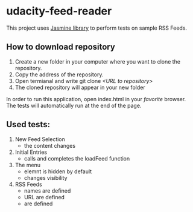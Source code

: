 # udacity-feed-reader
This project uses [Jasmine library](https://jasmine.github.io/tutorials/your_first_suite) to perform tests on sample RSS Feeds.

## How to download repository
1. Create a new folder in your computer where you want to clone the repository.
2. Copy the address of the repository.
3. Open termianal and write git clone *&lt;URL to repository&gt;*
4. The cloned repository will appear in your new folder

In order to run this application, open index.html in your *favorite* browser. The tests will automatically run at the end of the page.

## Used tests:
1. New Feed Selection
   - the content changes
2. Initial Entries
   - calls and completes the loadFeed function
3. The menu
   - elemnt is hidden by default
   - changes visibility
4. RSS Feeds
   - names are defined
   - URL are defined
   - are defined